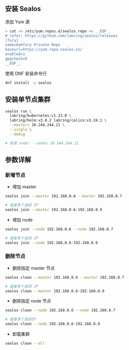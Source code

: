 ## 安装 Sealos

添加 Yum 源

```bash
> cat >> /etc/yum.repos.d/sealos.repo << __EOF__
# refer: https://github.com/labring/sealos/releases
[fury]
name=Gemfury Private Repo
baseurl=https://yum.repo.sealos.io/
enabled=1
gpgcheck=0
__EOF__
```

使用 DNF 安装命令行

```bash
dnf install -y sealos
```

## 安装单节点集群

```bash
sealos run \
  labring/kubernetes:v1.23.0 \
  labring/helm:v3.8.2 labring/calico:v3.24.1 \
  --masters 10.244.244.21 \
  --single \
  --debug 

# 安装 node: --nodes 10.244.244.21
```

## 参数详解

### 新增节点

- 增加 master

```bash
sealos join --master 192.168.0.6 --master 192.168.0.7

# 或者多个连续 IP
sealos join --master 192.168.0.6-192.168.0.9
```

- 增加 node

```bash
sealos join --node 192.168.0.6 --node 192.168.0.7

# 或者多个连续 IP
sealos join --node 192.168.0.6-192.168.0.9  
```

### 删除节点

- 删除指定 master 节点

```bash
sealos clean --master 192.168.0.6 --master 192.168.0.7

# 或者多个连续 IP
sealos clean --master 192.168.0.6-192.168.0.9
```

- 删除指定 node 节点

```bash
sealos clean --node 192.168.0.6 --node 192.168.0.7

# 或者多个连续IP
sealos clean --node 192.168.0.6-192.168.0.9
```

- 卸载集群

```bash
sealos clean --all
```
